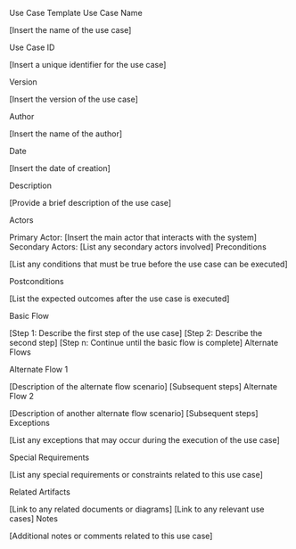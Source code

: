 Use Case Template
Use Case Name

[Insert the name of the use case]

Use Case ID

[Insert a unique identifier for the use case]

Version

[Insert the version of the use case]

Author

[Insert the name of the author]

Date

[Insert the date of creation]

Description

[Provide a brief description of the use case]

Actors

Primary Actor: [Insert the main actor that interacts with the system]
Secondary Actors: [List any secondary actors involved]
Preconditions

[List any conditions that must be true before the use case can be executed]

Postconditions

[List the expected outcomes after the use case is executed]

Basic Flow

[Step 1: Describe the first step of the use case]
[Step 2: Describe the second step]
[Step n: Continue until the basic flow is complete]
Alternate Flows

Alternate Flow 1

[Description of the alternate flow scenario]
[Subsequent steps]
Alternate Flow 2

[Description of another alternate flow scenario]
[Subsequent steps]
Exceptions

[List any exceptions that may occur during the execution of the use case]

Special Requirements

[List any special requirements or constraints related to this use case]

Related Artifacts

[Link to any related documents or diagrams]
[Link to any relevant use cases]
Notes

[Additional notes or comments related to this use case]